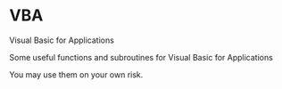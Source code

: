 # VBA
Visual Basic for Applications

Some useful functions and subroutines for Visual Basic for Applications

You may use them on your own risk.
